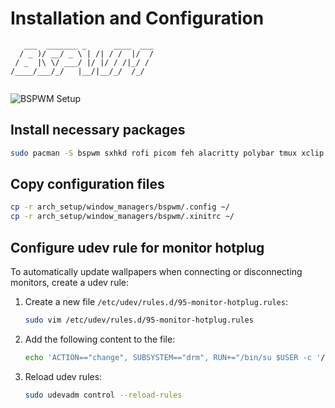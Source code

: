 # Installation and Configuration

```textile
   ___  _______ _      ____  ___
  / _ )/ __/ _ \ | /| / /  |/  /
 / _  |\ \/ ___/ |/ |/ / /|_/ / 
/____/___/_/   |__/|__/_/  /_/  
                                
```

![BSPWM Setup](demo.png)

## Install necessary packages

```bash
sudo pacman -S bspwm sxhkd rofi picom feh alacritty polybar tmux xclip ttf-font-awesome
```

## Copy configuration files

```bash
cp -r arch_setup/window_managers/bspwm/.config ~/
cp -r arch_setup/window_managers/bspwm/.xinitrc ~/
```

## Configure udev rule for monitor hotplug

To automatically update wallpapers when connecting or disconnecting monitors, create a udev rule:

1. Create a new file `/etc/udev/rules.d/95-monitor-hotplug.rules`:

   ```bash
   sudo vim /etc/udev/rules.d/95-monitor-hotplug.rules
   ```

2. Add the following content to the file:

   ```bash
   echo 'ACTION=="change", SUBSYSTEM=="drm", RUN+="/bin/su $USER -c '/home/$USER/library/system/configs/arch_setup/scripts/wallpaper_randomizer.sh'"' | sudo tee /etc/udev/rules.d/95-monitor-hotplug.rules
   ```

3. Reload udev rules:

   ```bash
   sudo udevadm control --reload-rules
   ```

